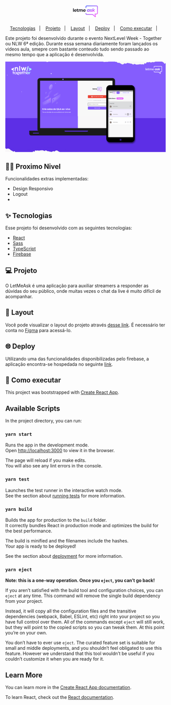 <h1 align="center">
  <img alt="LetMeAsk" title="LetMeAsk" src="https://github.com/Kleitomberg/letmeask/blob/master/readme/logo.svg.png" />
</h1>

<p align="center">
  <a href="#-tecnologias">Tecnologias</a>&nbsp;&nbsp;&nbsp;|&nbsp;&nbsp;&nbsp;
  <a href="#-projeto">Projeto</a>&nbsp;&nbsp;&nbsp;|&nbsp;&nbsp;&nbsp;
  <a href="#-layout">Layout</a>&nbsp;&nbsp;&nbsp;|&nbsp;&nbsp;&nbsp;
  <a href="#-Deploy">Deploy</a>&nbsp;&nbsp;&nbsp;|&nbsp;&nbsp;&nbsp;
  <a href="#-como-executar">Como executar</a>&nbsp;&nbsp;&nbsp;|&nbsp;&nbsp;&nbsp;  
</p>


Este projeto foi desenvolvido durante o evento NextLevel Week - Together ou  NLW 6ª edição.
Durante essa semana diariamente foram lançados os videos aula, 
smepre com bastante conteudo tudo sendo passado ao mesmo tempo 
que a aplicação é desenvolvida.
<br>

![LetMeAsk](https://github.com/Kleitomberg/letmeask/blob/master/readme/RESPONSIVE.png)

## 👨‍💻 Proximo Nivel
  Funcionalidades extras implementadas: 

- Design Responsivo
- Logout
- 
## ✨ Tecnologias

Esse projeto foi desenvolvido com as seguintes tecnologias:

- [React](https://reactjs.org)
- [Sass](https://sass-lang.com)
- [TypeScript](https://www.typescriptlang.org/)
- [Firebase](https://firebase.google.com/)

## 💻 Projeto

O LetMeAsk é uma aplicação para auxiliar streamers a responder as dúvidas do seu público, onde muitas vezes o chat da live é muito difícil de acompanhar. 

## 🔖 Layout

Você pode visualizar o layout do projeto através [desse link](https://www.figma.com/file/58GTyesIHz1hccjK4OP3JX/Letmeask-Copy?fuid=753408499345914050). É necessário ter conta no [Figma](http://figma.com/) para acessá-lo.

## 🌐 Deploy

Utilizando uma das funcionalidades disponibilizadas pelo firebase, a aplicação encontra-se hospedada no seguinte [link](https://letmeask-75f6b.web.app).


## 🚀 Como executar

This project was bootstrapped with [Create React App](https://github.com/facebook/create-react-app).

## Available Scripts

In the project directory, you can run:

### `yarn start`

Runs the app in the development mode.\
Open [http://localhost:3000](http://localhost:3000) to view it in the browser.

The page will reload if you make edits.\
You will also see any lint errors in the console.

### `yarn test`

Launches the test runner in the interactive watch mode.\
See the section about [running tests](https://facebook.github.io/create-react-app/docs/running-tests) for more information.

### `yarn build`

Builds the app for production to the `build` folder.\
It correctly bundles React in production mode and optimizes the build for the best performance.

The build is minified and the filenames include the hashes.\
Your app is ready to be deployed!

See the section about [deployment](https://facebook.github.io/create-react-app/docs/deployment) for more information.

### `yarn eject`

**Note: this is a one-way operation. Once you `eject`, you can’t go back!**

If you aren’t satisfied with the build tool and configuration choices, you can `eject` at any time. This command will remove the single build dependency from your project.

Instead, it will copy all the configuration files and the transitive dependencies (webpack, Babel, ESLint, etc) right into your project so you have full control over them. All of the commands except `eject` will still work, but they will point to the copied scripts so you can tweak them. At this point you’re on your own.

You don’t have to ever use `eject`. The curated feature set is suitable for small and middle deployments, and you shouldn’t feel obligated to use this feature. However we understand that this tool wouldn’t be useful if you couldn’t customize it when you are ready for it.

## Learn More

You can learn more in the [Create React App documentation](https://facebook.github.io/create-react-app/docs/getting-started).

To learn React, check out the [React documentation](https://reactjs.org/).
